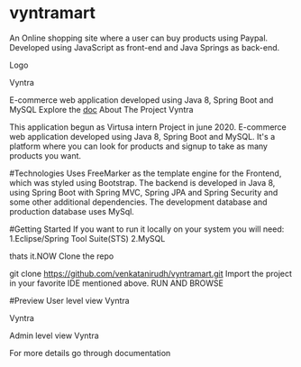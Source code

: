 # vyntramart
An Online shopping site where a user can buy products using Paypal. Developed using JavaScript as front-end and Java Springs as back-end.


Logo

Vyntra

E-commerce web application developed using Java 8, Spring Boot and MySQL
Explore the [doc](https://github.com/venkatanirudh/vyntramart/tree/master/Documentation)
About The Project
Vyntra


This application begun as Virtusa intern Project in june 2020.
E-commerce web application developed using Java 8, Spring Boot and MySQL.
It's a platform where you can look for products and signup to take as many products you want.

#Technologies
Uses FreeMarker as the template engine for the Frontend, which was styled using Bootstrap.
The backend is developed in Java 8, using Spring Boot with Spring MVC, Spring JPA and Spring Security and some other additional dependencies.
The development database and production database uses MySql.

#Getting Started
If you want to run it locally on your system you will need:
1.Eclipse/Spring Tool Suite(STS)
2.MySQL

thats it.NOW
Clone the repo

git clone https://github.com/venkatanirudh/vyntramart.git
Import the project in your favorite IDE mentioned above.
RUN AND BROWSE

#Preview
User level view
Vyntra


Vyntra


Admin level view
Vyntra

For more details go through documentation

